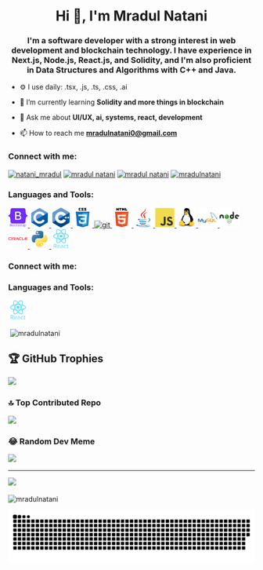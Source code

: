 <h1 align="center">Hi 👋, I'm Mradul Natani</h1>
<h3 align="center">I'm a software developer with a strong interest in web development and blockchain technology. I have experience in Next.js, Node.js, React.js, and Solidity, and I'm also proficient in Data Structures and Algorithms with C++ and Java.</h3>

- ⚙️ I use daily: .tsx, .js, .ts, .css, .ai
  
- 🌱 I’m currently learning **Solidity and more things in blockchain**

- 💬 Ask me about **UI/UX, ai, systems, react, development**

- 📫 How to reach me **mradulnatani0@gmail.com**

<h3 align="left">Connect with me:</h3>
<p align="left">
<a href="https://twitter.com/natani_mradul" target="blank"><img align="center" src="https://raw.githubusercontent.com/rahuldkjain/github-profile-readme-generator/master/src/images/icons/Social/twitter.svg" alt="natani_mradul" height="30" width="40" /></a>
<a href="https://linkedin.com/in/mradul natani" target="blank"><img align="center" src="https://raw.githubusercontent.com/rahuldkjain/github-profile-readme-generator/master/src/images/icons/Social/linked-in-alt.svg" alt="mradul natani" height="30" width="40" /></a>
<a href="https://fb.com/mradul natani" target="blank"><img align="center" src="https://raw.githubusercontent.com/rahuldkjain/github-profile-readme-generator/master/src/images/icons/Social/facebook.svg" alt="mradul natani" height="30" width="40" /></a>
<a href="https://www.codechef.com/users/mradulnatani" target="blank"><img align="center" src="https://cdn.jsdelivr.net/npm/simple-icons@3.1.0/icons/codechef.svg" alt="mradulnatani" height="30" width="40" /></a>
</p>

<h3 align="left">Languages and Tools:</h3>
<p align="left"> <a href="https://getbootstrap.com" target="_blank" rel="noreferrer"> <img src="https://raw.githubusercontent.com/devicons/devicon/master/icons/bootstrap/bootstrap-plain-wordmark.svg" alt="bootstrap" width="40" height="40"/> </a> <a href="https://www.cprogramming.com/" target="_blank" rel="noreferrer"> <img src="https://raw.githubusercontent.com/devicons/devicon/master/icons/c/c-original.svg" alt="c" width="40" height="40"/> </a> <a href="https://www.w3schools.com/cpp/" target="_blank" rel="noreferrer"> <img src="https://raw.githubusercontent.com/devicons/devicon/master/icons/cplusplus/cplusplus-original.svg" alt="cplusplus" width="40" height="40"/> </a> <a href="https://www.w3schools.com/css/" target="_blank" rel="noreferrer"> <img src="https://raw.githubusercontent.com/devicons/devicon/master/icons/css3/css3-original-wordmark.svg" alt="css3" width="40" height="40"/> </a> <a href="https://git-scm.com/" target="_blank" rel="noreferrer"> <img src="https://www.vectorlogo.zone/logos/git-scm/git-scm-icon.svg" alt="git" width="40" height="40"/> </a> <a href="https://www.w3.org/html/" target="_blank" rel="noreferrer"> <img src="https://raw.githubusercontent.com/devicons/devicon/master/icons/html5/html5-original-wordmark.svg" alt="html5" width="40" height="40"/> </a> <a href="https://www.java.com" target="_blank" rel="noreferrer"> <img src="https://raw.githubusercontent.com/devicons/devicon/master/icons/java/java-original.svg" alt="java" width="40" height="40"/> </a> <a href="https://developer.mozilla.org/en-US/docs/Web/JavaScript" target="_blank" rel="noreferrer"> <img src="https://raw.githubusercontent.com/devicons/devicon/master/icons/javascript/javascript-original.svg" alt="javascript" width="40" height="40"/> </a> <a href="https://www.linux.org/" target="_blank" rel="noreferrer"> <img src="https://raw.githubusercontent.com/devicons/devicon/master/icons/linux/linux-original.svg" alt="linux" width="40" height="40"/> </a> <a href="https://www.mysql.com/" target="_blank" rel="noreferrer"> <img src="https://raw.githubusercontent.com/devicons/devicon/master/icons/mysql/mysql-original-wordmark.svg" alt="mysql" width="40" height="40"/> </a> <a href="https://nodejs.org" target="_blank" rel="noreferrer"> <img src="https://raw.githubusercontent.com/devicons/devicon/master/icons/nodejs/nodejs-original-wordmark.svg" alt="nodejs" width="40" height="40"/> </a> <a href="https://www.oracle.com/" target="_blank" rel="noreferrer"> <img src="https://raw.githubusercontent.com/devicons/devicon/master/icons/oracle/oracle-original.svg" alt="oracle" width="40" height="40"/> </a>
   <a href="https://www.python.org" target="_blank" rel="noreferrer"> <img src="https://raw.githubusercontent.com/devicons/devicon/master/icons/python/python-original.svg" alt="python" width="40" height="40"/> </a><a href="https://reactjs.org/" target="_blank" rel="noreferrer"> <img src="https://raw.githubusercontent.com/devicons/devicon/master/icons/react/react-original-wordmark.svg" alt="react" width="40" height="40"/>  </a> </p>
<h3 align="left">Connect with me:</h3>
<p align="left">
</p>

<h3 align="left">Languages and Tools:</h3>
<p align="left"> <a href="https://reactjs.org/" target="_blank" rel="noreferrer"> <img src="https://raw.githubusercontent.com/devicons/devicon/master/icons/react/react-original-wordmark.svg" alt="react" width="40" height="40"/> </a> </p>

<p>&nbsp;<img align="center" src="https://github-readme-stats.vercel.app/api?username=mradulnatani&show_icons=true&locale=en" alt="mradulnatani" /></p>



## 🏆 GitHub Trophies
![](https://github-profile-trophy.vercel.app/?username=mradulnatani&theme=radical&no-frame=false&no-bg=true&margin-w=4)

### 🔝 Top Contributed Repo
![](https://github-contributor-stats.vercel.app/api?username=mradulnatani&limit=5&theme=dark&combine_all_yearly_contributions=true)

### 😂 Random Dev Meme
<img src='https://randommeme-five.vercel.app/' style="height: 400px;"/>

---
[![](https://visitcount.itsvg.in/api?id=mradulnatani&icon=0&color=0)](https://visitcount.itsvg.in)

<!-- Proudly created with GPRM ( https://gprm.itsvg.in ) -->

<!-- Proudly created with GPRM ( https://gprm.itsvg.in ) -->

<p><img align="center" src="https://github-readme-streak-stats.herokuapp.com/?user=mradulnatani&" alt="mradulnatani" /></p>
<img alt="GitHub Contribution Grid Snake Animation" src="https://raw.githubusercontent.com/mauriciobraz/mauriciobraz/output/github-contribution-grid-snake.svg" style="visibility:visible;max-width:100% backgrpundcolor = "black";">

